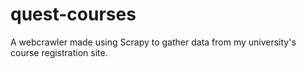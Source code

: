 # quest-courses
A webcrawler made using Scrapy to gather data from my university's course registration site.

